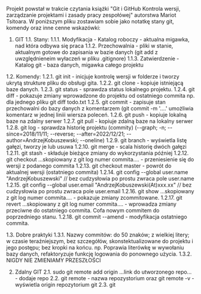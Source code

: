 Projekt powstał w trakcie czytania książki "Git i GitHub Kontrola wersji, zarządzanie projektami i zasady pracy zespołówej" autorstwa Mariot Tsitoara. W poniższym pliku zostawiam sobie jako notatkę stany git, komendy oraz inne cenne wskazówki:

1. GIT
1.1. Stany:
1.1.1. Modyfikacja - Katalog roboczy - aktualna migawka, nad która odbywa się praca
1.1.2. Przechowalnia - pliki w stanie, aktualnym gotowe do zapisania w bazie danych (git add z uwzględnieneim wyłaczeń w pliku .gitignore)
1.1.3. Zatwierdzenie - Katalog git - baza danych, migawka całego projektu

1.2. Komendy:
1.2.1. git init - inicjuje kontrolę wersji w folderze i tworzy ukrytą strukture pliku do obsługi gita.
1.2.2. git clone - kopiuje istniejącą baze danych.
1.2.3. git status - sprawdza status lokalnego projektu.
1.2.4. git diff - pokazuje zmiany wprowadzone do projektu od ostatniego commita np. dla jednego pliku git diff todo.txt
1.2.5. git commit - zapisuje stan przechowalni do bazy danych z komentarzem (git commit -m '....' umożliwia komentarz w jednej liniii wiersza poleceń.
1.2.6. git push - kopiuje lokalną baze na zdalny serwer
1.2.7. git pull - kopiuje zdalną baze na lokalny serwer
1.2.8. git log - sprawdza historię projektu (commity) (--graph; -n; --since=2018/11/11; --reverse; --after=2022/12/21; --author=AndrzejKobuszewski; --oneline)
1.2.9.	git branch - wyświetla listę gałęzi, tworzy je lub usuwa
1.2.10. git merge - scala historię dwóch gałęzi
1.2.11. git stash - składuje bieżące zmiany do wykorzystania później
1.2.12. git checkout ...skopiowany z git log numer commita.... - przeniesienie się do wersji z podanego commita
1.2.13. git checkout master - powrót do aktualnej wersji (ostatniego commita)
1.2.14. git config --global user.name "AndrzejKobuszewski" // bez cudzysłowia po prostu zwraca pole user.name
1.2.15. git config --global user.email "AndrzejKobuszewski(At)xxx.xx" // bez cudzysłowia po prostu zwraca pole user.email
1.2.16. git show ...skopiowany z git log numer commita.... - pokazuje zmiany zcommitowane.
1.2.17. git revert ...skopiowany z git log numer commita.... - wprowadza zmiany przeciwne do ostatniego commita. Cofa nowym commitem do poprzedniego stanu.
1.2.18. git commit --amend - modyfikacja ostatniego commita.

1.3. Dobre praktyki
1.3.1. Nazwy commitów: do 50 znaków; z wielkiej litery; w czasie teraźniejszym, bez szczegółów, skonstektualizowane do projektu i jego postępu; bez kropki na końcu. np. Poprawia literówkę w wywołaniu bazy danych, refaktoryzuje funkcję logowania do ponownego użycia.
1.3.2. NIGDY NIE ZMIENIAMY PRZESZŁOŚCI

2. Zdalny GIT
2.1. sudo git remote add origin ...link do utworzonego repo... - dodaje repo
2.2. git remote - nazwa repozystorium oraz git remote -v - wyświetla origin repozytorium git
2.3. git 


